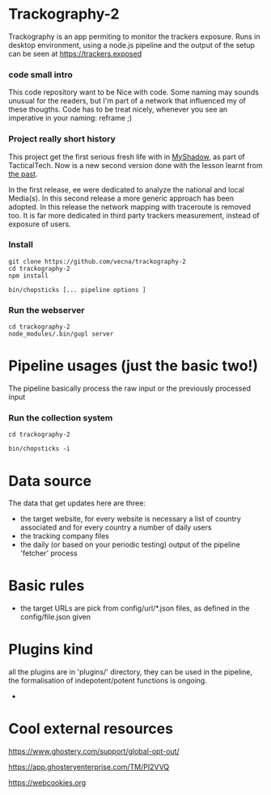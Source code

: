 # Trackography-2

Trackography is an app permiting to monitor the trackers exposure. Runs in desktop environment, using a node.js pipeline and the output of the setup can be seen at https://trackers.exposed

### code small intro 

This code repository want to be Nice with code. Some naming may sounds unusual for the readers, but I'm part of a network that influenced my of these thougths. Code has to be treat nicely, whenever you see an imperative in your naming: reframe ;)
### Project really short history

This project get the first serious fresh life with in [MyShadow](https://myshadow.org/trackography), as part of TacticalTech. Now is a new second version done with the lesson learnt from [the past](http://trackography.github.io/).

In the first release, ee were dedicated to analyze the national and local Media(s). In this second release a more generic approach has been adopted. In this release the network mapping with traceroute is removed too. It is far more dedicated in third party trackers measurement, instead of exposure of users.

### Install

    git clone https://github.com/vecna/trackography-2
    cd trackography-2
    npm install

    bin/chopsticks [... pipeline options ] 

### Run the webserver 

    cd trackography-2
    node_modules/.bin/gupl server

# Pipeline usages (just the basic two!)

The pipeline basically process the raw input or the previously processed input

### Run the collection system

    cd trackography-2

    bin/chopsticks -i 


# Data source

The data that get updates here are three:

  * the target website, for every website is necessary a list of country associated and for every country a number of daily users
  * the tracking company files
  * the daily (or based on your periodic testing) output of the pipeline 'fetcher' process

# Basic rules

  * the target URLs are pick from config/url/*.json files, as defined in the config/file.json given 

# Plugins kind

all the plugins are in 'plugins/' directory, they can be used in the pipeline, the formalisation of indepotent/potent functions is ongoing.

  * 



# Cool external resources

https://www.ghostery.com/support/global-opt-out/

https://app.ghosteryenterprise.com/TM/PI2VVQ

https://webcookies.org
